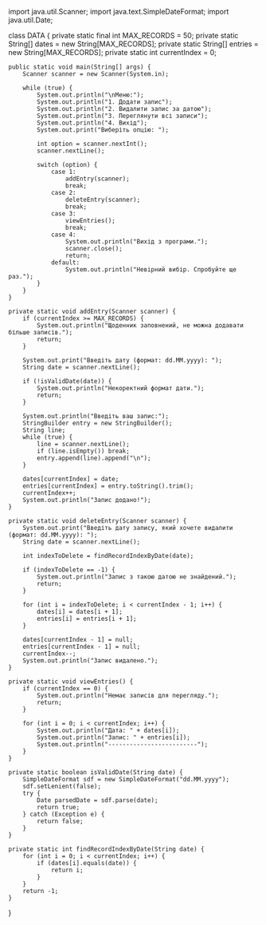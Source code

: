 import java.util.Scanner;
import java.text.SimpleDateFormat;
import java.util.Date;

class DATA {
    private static final int MAX_RECORDS = 50;
    private static String[] dates = new String[MAX_RECORDS];
    private static String[] entries = new String[MAX_RECORDS];
    private static int currentIndex = 0;

    public static void main(String[] args) {
        Scanner scanner = new Scanner(System.in);

        while (true) {
            System.out.println("\nМеню:");
            System.out.println("1. Додати запис");
            System.out.println("2. Видалити запис за датою");
            System.out.println("3. Переглянути всі записи");
            System.out.println("4. Вихід");
            System.out.print("Виберіть опцію: ");

            int option = scanner.nextInt();
            scanner.nextLine();

            switch (option) {
                case 1:
                    addEntry(scanner);
                    break;
                case 2:
                    deleteEntry(scanner);
                    break;
                case 3:
                    viewEntries();
                    break;
                case 4:
                    System.out.println("Вихід з програми.");
                    scanner.close();
                    return;
                default:
                    System.out.println("Невірний вибір. Спробуйте ще раз.");
            }
        }
    }

    private static void addEntry(Scanner scanner) {
        if (currentIndex >= MAX_RECORDS) {
            System.out.println("Щоденник заповнений, не можна додавати більше записів.");
            return;
        }

        System.out.print("Введіть дату (формат: dd.MM.yyyy): ");
        String date = scanner.nextLine();

        if (!isValidDate(date)) {
            System.out.println("Некоректний формат дати.");
            return;
        }

        System.out.println("Введіть ваш запис:");
        StringBuilder entry = new StringBuilder();
        String line;
        while (true) {
            line = scanner.nextLine();
            if (line.isEmpty()) break;
            entry.append(line).append("\n");
        }

        dates[currentIndex] = date;
        entries[currentIndex] = entry.toString().trim();
        currentIndex++;
        System.out.println("Запис додано!");
    }

    private static void deleteEntry(Scanner scanner) {
        System.out.print("Введіть дату запису, який хочете видалити (формат: dd.MM.yyyy): ");
        String date = scanner.nextLine();

        int indexToDelete = findRecordIndexByDate(date);

        if (indexToDelete == -1) {
            System.out.println("Запис з такою датою не знайдений.");
            return;
        }

        for (int i = indexToDelete; i < currentIndex - 1; i++) {
            dates[i] = dates[i + 1];
            entries[i] = entries[i + 1];
        }

        dates[currentIndex - 1] = null;
        entries[currentIndex - 1] = null;
        currentIndex--;
        System.out.println("Запис видалено.");
    }

    private static void viewEntries() {
        if (currentIndex == 0) {
            System.out.println("Немає записів для перегляду.");
            return;
        }

        for (int i = 0; i < currentIndex; i++) {
            System.out.println("Дата: " + dates[i]);
            System.out.println("Запис: " + entries[i]);
            System.out.println("-------------------------");
        }
    }

    private static boolean isValidDate(String date) {
        SimpleDateFormat sdf = new SimpleDateFormat("dd.MM.yyyy");
        sdf.setLenient(false);
        try {
            Date parsedDate = sdf.parse(date);
            return true;
        } catch (Exception e) {
            return false;
        }
    }

    private static int findRecordIndexByDate(String date) {
        for (int i = 0; i < currentIndex; i++) {
            if (dates[i].equals(date)) {
                return i;
            }
        }
        return -1;
    }
}
